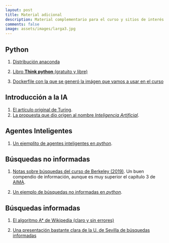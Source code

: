 ```yaml
---
layout: post
title: Material adicional
description: Material complementario para el curso y sitios de interés
comments: false
image: assets/images/larga3.jpg
---
```




## Python

1. [Distribución anaconda](https://www.anaconda.com/distribution/)

2. [Libro **Think python** (gratuito y libre)](http://www.greenteapress.com/thinkpython/)

3. [Dockerfile con la que se generó la imágen que vamos a usar en el curso](https://raw.githubusercontent.com/IA-UNISON/IA-UNISON.github.io/master/assets/docker/Dockerfile)

## Introducción a la IA

1. [El artículo original de Turing](http://www.csee.umbc.edu/courses/471/papers/turing.pdf).
2. [La propuesta que dio origen al nombre *Inteligencia Artificial*](https://www.aaai.org/ojs/index.php/aimagazine/article/view/1904/1802).

## Agentes Inteligentes

1. [Un ejemplito de agentes inteligentes en *python*](https://raw.githubusercontent.com/IA-UNISON/IA-UNISON.github.io/master/assets/docs/agentes_inteligentes.zip).

## Búsquedas no informadas

1. [Notas sobre búsquedas del curso de Berkeley (2019)](http://inst.eecs.berkeley.edu/~cs188/fa19/assets/notes/note01.pdf). Un buen compendio de información, aunque es muy superior el capítulo 3 de [AIMA](http://aima.cs.berkeley.edu/).

2. [Un ejemplo de búsquedas no informadas en *python*](https://raw.githubusercontent.com/IA-UNISON/IA-UNISON.github.io/master/assets/docs/busquedas-no-informadas.zip).

## Búsquedas informadas

1. [El algoritmo A* de Wikipedia (claro y sin errores)](https://en.wikipedia.org/wiki/A*_search_algorithm)

2. [Una presentación bastante clara de la U. de Sevilla de búsquedas informadas](http://ia-unison.github.io/material/presentaciones/modelos_busquedas.pdf)


<!-- 

## Agentes inteligentes

1. [Presentación de Stuart Russell sobre agentes inteligentes (viejita
   pero buena)](http://aima.eecs.berkeley.edu/slides-pdf/chapter02.pdf)


## Búsquedas locales

1. [Un blog con un ejemplo de temple simulado](http://apmonitor.com/me575/index.php/Main/SimulatedAnnealing)

2. [Artículo con la convergencia del algoritmo de temple simulado](http://www.mit.edu/~dbertsim/papers/Optimization/Simulated%20annealing.pdf)

3. [Unas notas (libro) excelentes en computación evolutiva](http://delta.cs.cinvestav.mx/~ccoello/compevol/apuntes.pdf)

4. Un ejemplo de programa sencillo de algoritmo genético en *python*,
   [El algoritmo
   genético](https://raw.githubusercontent.com/IA-UNISON/material/master/codigo/ga/genetico.py)
   y [la prueba con el problema de las
   *n-reinas*](https://raw.githubusercontent.com/IA-UNISON/material/master/codigo/gagenetico_nreinas.py).

5. [El artículo original con el algoritmo AC-3](http://cse.unl.edu/~choueiry/Documents/Mackworth-AIJ77.pdf)

6. [El algoritmo AC-3 en Wikipedia (muy claro, sin errores)](https://en.wikipedia.org/wiki/AC-3_algorithm)


## Búsquedas informadas


1. [El algoritmo A* de Wikipedia (claro y sin errores)](https://en.wikipedia.org/wiki/A*_search_algorithm)

2. [Una presentación bastante clara de la U. de Sevilla de búsquedas informadas](http://ia-unison.github.io/material/presentaciones/modelos_busquedas.pdf)



## Búsquedas con adversarios


## Modelos gráficos probabilistas

1. [Notas sobre probabilidad utilizadas en Stanford como recordatorio rápido en el curso de ML](http://ia-unison.github.io/material/notas/proba.pdf)


## Aprendizaje automático

1. [Algoritmos fundamentales de aprendizaje supervisado](https://www.dropbox.com/s/qiq2c85cle9ydb6/Chapter3.pdf?dl=0)

2. [Curso *Learning from data* de Y. S. Abbu-Mostafa](http://work.caltech.edu/telecourse.html). En mi opinión en mejor MOOC de aprendizaje automñatico, una buena combinación entre teoría y práctica. Bastante retador.

-->
